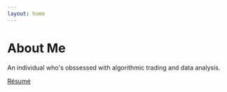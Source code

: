 ```yaml
---
layout: home
---
```


# About Me

An individual who's obssessed with algorithmic trading and data analysis. 

[Résumé](https://docs.google.com/document/d/1vFx60y7vPM7YHrR4Oyxs76qI6cQwLH6sGFftgwzB8qU/edit?usp=sharing)
